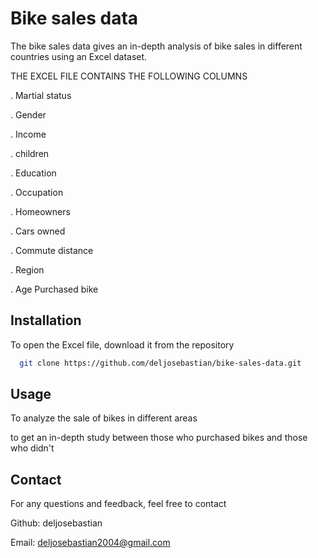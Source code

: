 # Bike sales data

The bike sales data gives an in-depth analysis of bike sales in different countries using an Excel dataset.

 THE EXCEL FILE CONTAINS THE FOLLOWING COLUMNS
 
. Martial status 

. Gender 

. Income 

. children 

. Education 

. Occupation 

. Homeowners 

. Cars owned 

. Commute distance 

. Region 

. Age Purchased bike


## Installation

To open the Excel file, download it from the repository

```bash
  git clone https://github.com/deljosebastian/bike-sales-data.git

```
    
## Usage

To analyze the sale of bikes in different areas

to get an in-depth study between those who purchased bikes and those who didn't

## Contact

For any questions and feedback, feel free to contact 

Github: deljosebastian

Email: deljosebastian2004@gmail.com
